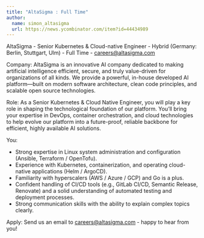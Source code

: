 ```yaml
---
title: "AltaSigma : Full Time"
author:
  name: simon_altasigma
  url: https://news.ycombinator.com/item?id=44434989
---
```


<JobNavigation />

AltaSigma - Senior Kubernetes &amp; Cloud-native Engineer - Hybrid (Germany: Berlin, Stuttgart, Ulm) - Full Time - careers@altasigma.com

Company: AltaSigma is an innovative AI company dedicated to making artificial intelligence efficient, secure, and truly value-driven for organizations of all kinds. We provide a powerful, in-house developed AI platform—built on modern software architecture, clean code principles, and scalable open source technologies.

Role: As a Senior Kubernetes &amp; Cloud Native Engineer, you will play a key role in shaping the technological foundation of our platform. You’ll bring your expertise in DevOps, container orchestration, and cloud technologies to help evolve our platform into a future-proof, reliable backbone for efficient, highly available AI solutions.

You: 
+ Strong expertise in Linux system administration and configuration (Ansible, Terraform &#x2F; OpenTofu).
+ Experience with Kubernetes, containerization, and operating cloud-native applications (Helm &#x2F; ArgoCD).
+ Familiarity with hyperscalers (AWS &#x2F; Azure &#x2F; GCP) and Go is a plus.
+ Confident handling of CI&#x2F;CD tools (e.g., GitLab CI&#x2F;CD, Semantic Release, Renovate) and a solid understanding of automated testing and deployment processes.
+ Strong communication skills with the ability to explain complex topics clearly.

Apply: Send us an email to careers@altasigma.com - happy to hear from you!
<JobApplication />
